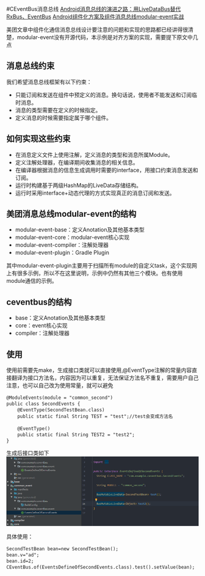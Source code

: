 #CEventBus消息总线
[Android消息总线的演进之路：用LiveDataBus替代RxBus、EventBus](https://tech.meituan.com/2018/07/26/android-livedatabus.html)
[Android组件化方案及组件消息总线modular-event实战](https://tech.meituan.com/2018/12/20/modular-event.html)

美团文章中组件化通信消息总线设计要注意的问题和实现的思路都已经讲得很清楚，modular-event没有开源代码，本示例是对齐方案的实现，需要提下原文中几点

## 消息总线约束
我们希望消息总线框架有以下约束：

* 只能订阅和发送在组件中预定义的消息。换句话说，使用者不能发送和订阅临时消息。
* 消息的类型需要在定义的时候指定。
* 定义消息的时候需要指定属于哪个组件。

## 如何实现这些约束
* 在消息定义文件上使用注解，定义消息的类型和消息所属Module。
* 定义注解处理器，在编译期间收集消息的相关信息。
* 在编译器根据消息的信息生成调用时需要的interface，用接口约束消息发送和订阅。
* 运行时构建基于两级HashMap的LiveData存储结构。
* 运行时采用interface+动态代理的方式实现真正的消息订阅和发送。

## 美团消息总线modular-event的结构
* modular-event-base：定义Anotation及其他基本类型
* modular-event-core：modular-event核心实现
* modular-event-compiler：注解处理器
* modular-event-plugin：Gradle Plugin

其中modular-event-plugin主要用于扫描所有module的自定义task，这个实现网上有很多示例，所以不在这里说明，示例中仍然有其他三个模块。也有使用module通信的示例。

## ceventbus的结构
* base：定义Anotation及其他基本类型
* core：event核心实现
* compiler：注解处理器

## 使用
使用前需要先make，生成接口类就可以直接使用,@EventType注解的常量内容直接翻译为接口方法名，内容因为可以重复，无法保证方法名不重复，需要用户自己注意，也可以自己改为使用常量，就可以避免

	@ModuleEvents(module = "common_second")
	public class SecondEvents {
	    @EventType(SecondTestBean.class)
	    public static final String TEST = "test";//test会变成方法名
	
	    @EventType()
	    public static final String TEST2 = "test2";
	}

生成后接口类如下
![](./eventDefineOfSecondEvents.png)

具体使用：

	SecondTestBean bean=new SecondTestBean();
    bean.v="ad";
    bean.id=2;
    CEventBus.of(EventsDefineOfSecondEvents.class).test().setValue(bean);